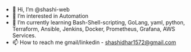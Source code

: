 - 👋 Hi, I’m @shashi-web
- 👀 I’m interested in Automation 
- 🌱 I’m currently learning Bash-Shell-scripting, GoLang, yaml, python, Terraform, Ansible, Jenkins, Docker, Prometheus, Grafana, AWS Services.
- 📫 How to reach me gmail/linkedin - shashidhar1572@gmail.com
<!---
shashi-web/shashi-web is a ✨ special ✨ repository because its `README.md` (this file) appears on your GitHub profile.
You can click the Preview link to take a look at your changes.
--->
